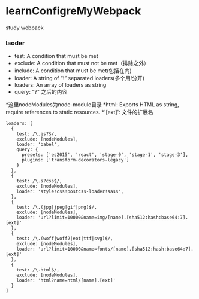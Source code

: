 # learnConfigreMyWebpack
study webpack

### laoder
* test: A condition that must be met
* exclude: A condition that must not be met（排除之外）
* include: A condition that must be met(包括在内)
* loader: A string of “!” separated loaders(多个用!分开)
* loaders: An array of loaders as string
* query: "?" 之后的内容

*这里nodeModules为node-module目录
*html: Exports HTML as string, require references to static resources.
*'[ext]': 文件的扩展名

    loaders: [
      {
        test: /\.js?$/,
        exclude: [nodeModules],
        loader: 'babel',
        query: {
          presets: ['es2015', 'react', 'stage-0', 'stage-1', 'stage-3'],
          plugins: ['transform-decorators-legacy']
        }
      },
      {
        test: /\.s?css$/,
        exclude: [nodeModules],
        loader: 'style!css!postcss-loader!sass',
      },
      {
        test: /\.(jpg|jpeg|gif|png)$/,
        exclude: [nodeModules],
        loader: 'url?limit=10000&name=img/[name].[sha512:hash:base64:7].[ext]'
      },
      {
        test: /\.(woff|woff2|eot|ttf|svg)$/,
        exclude: [nodeModules],
        loader: 'url?limit=10000&name=fonts/[name].[sha512:hash:base64:7].[ext]'
      },
      {
        test: /\.html$/,
        exclude: [nodeModules],
        loader: 'html?name=html/[name].[ext]'
      }
    ]
